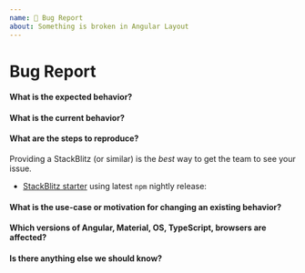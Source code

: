 ```yaml
---
name: 🐞 Bug Report
about: Something is broken in Angular Layout
---
```

# Bug Report

#### What is the expected behavior?


#### What is the current behavior?


#### What are the steps to reproduce?
Providing a StackBlitz (or similar) is the *best* way to get the team to see your issue.

*  [StackBlitz starter](https://stackblitz.com/edit/flex-layout-seed-nightly) using latest `npm` nightly release: 


#### What is the use-case or motivation for changing an existing behavior?


#### Which versions of Angular, Material, OS, TypeScript, browsers are affected?


#### Is there anything else we should know?
